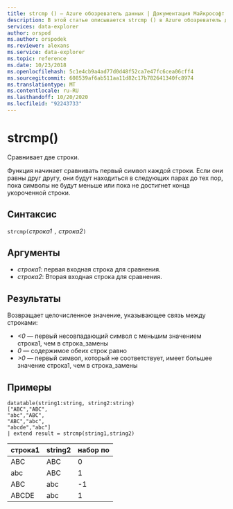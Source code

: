 ```yaml
---
title: strcmp () — Azure обозреватель данных | Документация Майкрософт
description: В этой статье описывается strcmp () в Azure обозреватель данных.
services: data-explorer
author: orspod
ms.author: orspodek
ms.reviewer: alexans
ms.service: data-explorer
ms.topic: reference
ms.date: 10/23/2018
ms.openlocfilehash: 5c1e4cb9a4ad77d0d48f52ca7e47fc6cea06cff4
ms.sourcegitcommit: 608539af6ab511aa11d82c17b782641340fc8974
ms.translationtype: MT
ms.contentlocale: ru-RU
ms.lasthandoff: 10/20/2020
ms.locfileid: "92243733"
---
```

# <a name="strcmp"></a>strcmp()

Сравнивает две строки.

Функция начинает сравнивать первый символ каждой строки. Если они равны друг другу, они будут находиться в следующих парах до тех пор, пока символы не будут меньше или пока не достигнет конца укороченной строки.

## <a name="syntax"></a>Синтаксис

`strcmp(`*строка1* `,` *строка2*`)` 

## <a name="arguments"></a>Аргументы

* *строка1*: первая входная строка для сравнения. 
* *строка2*: Вторая входная строка для сравнения.

## <a name="returns"></a>Результаты

Возвращает целочисленное значение, указывающее связь между строками:
* *<0* — первый несовпадающий символ с меньшим значением строка1, чем в строка_замены
* *0* — содержимое обеих строк равно
* *>0* — первый символ, который не соответствует, имеет большее значение строка1, чем в строка_замены

## <a name="examples"></a>Примеры

```
datatable(string1:string, string2:string)
["ABC","ABC",
"abc","ABC",
"ABC","abc",
"abcde","abc"]
| extend result = strcmp(string1,string2)
```

|строка1|string2|набор по|
|---|---|---|
|ABC|ABC|0|
|abc|ABC|1|
|ABC|abc|-1|
|ABCDE|abc|1|